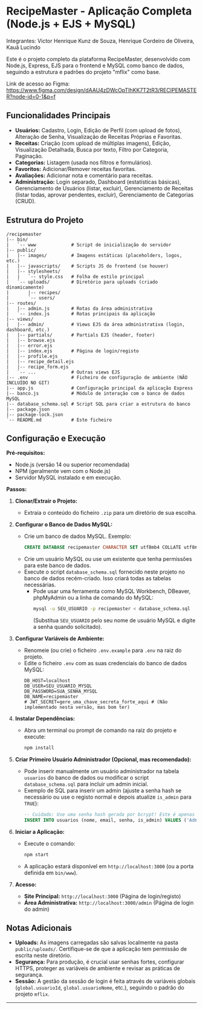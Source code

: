 # RecipeMaster - Aplicação Completa (Node.js + EJS + MySQL)

Integrantes: Victor Henrique Kunz de Souza, Henrique Cordeiro de Oliveira, Kauã Lucindo

Este é o projeto completo da plataforma RecipeMaster, desenvolvido com Node.js, Express, EJS para o frontend e MySQL como banco de dados, seguindo a estrutura e padrões do projeto "mflix" como base.

Link de acesso ao Figma: https://www.figma.com/design/dAAU4zDWcOpTIhKK7T2tR3/RECIPEMASTER?node-id=0-1&p=f

## Funcionalidades Principais

*   **Usuários:** Cadastro, Login, Edição de Perfil (com upload de fotos), Alteração de Senha, Visualização de Receitas Próprias e Favoritas.
*   **Receitas:** Criação (com upload de múltiplas imagens), Edição, Visualização Detalhada, Busca por texto, Filtro por Categoria, Paginação.
*   **Categorias:** Listagem (usada nos filtros e formulários).
*   **Favoritos:** Adicionar/Remover receitas favoritas.
*   **Avaliações:** Adicionar nota e comentário para receitas.
*   **Administração:** Login separado, Dashboard (estatísticas básicas), Gerenciamento de Usuários (listar, excluir), Gerenciamento de Receitas (listar todas, aprovar pendentes, excluir), Gerenciamento de Categorias (CRUD).

## Estrutura do Projeto

```
/recipemaster
|-- bin/
|   `-- www             # Script de inicialização do servidor
|-- public/
|   |-- images/         # Imagens estáticas (placeholders, logos, etc.)
|   |-- javascripts/    # Scripts JS do frontend (se houver)
|   |-- stylesheets/
|   |   `-- style.css   # Folha de estilo principal
|   `-- uploads/        # Diretório para uploads (criado dinamicamente)
|       |-- recipes/
|       `-- users/
|-- routes/
|   |-- admin.js        # Rotas da área administrativa
|   `-- index.js        # Rotas principais da aplicação
|-- views/
|   |-- admin/          # Views EJS da área administrativa (login, dashboard, etc.)
|   |-- partials/       # Partials EJS (header, footer)
|   |-- browse.ejs
|   |-- error.ejs
|   |-- index.ejs       # Página de login/registo
|   |-- profile.ejs
|   |-- recipe_detail.ejs
|   |-- recipe_form.ejs
|   `-- ...             # Outras views EJS
|-- .env                # Ficheiro de configuração de ambiente (NÃO INCLUÍDO NO GIT)
|-- app.js              # Configuração principal da aplicação Express
|-- banco.js            # Módulo de interação com o banco de dados MySQL
|-- database_schema.sql # Script SQL para criar a estrutura do banco
|-- package.json
|-- package-lock.json
`-- README.md           # Este ficheiro
```

## Configuração e Execução

**Pré-requisitos:**

*   Node.js (versão 14 ou superior recomendada)
*   NPM (geralmente vem com o Node.js)
*   Servidor MySQL instalado e em execução.

**Passos:**

1.  **Clonar/Extrair o Projeto:**
    *   Extraia o conteúdo do ficheiro `.zip` para um diretório de sua escolha.

2.  **Configurar o Banco de Dados MySQL:**
    *   Crie um banco de dados MySQL. Exemplo:
        ```sql
        CREATE DATABASE recipemaster CHARACTER SET utf8mb4 COLLATE utf8mb4_unicode_ci;
        ```
    *   Crie um usuário MySQL ou use um existente que tenha permissões para este banco de dados.
    *   Execute o script `database_schema.sql` fornecido neste projeto no banco de dados recém-criado. Isso criará todas as tabelas necessárias.
        *   Pode usar uma ferramenta como MySQL Workbench, DBeaver, phpMyAdmin ou a linha de comando do MySQL:
            ```bash
            mysql -u SEU_USUARIO -p recipemaster < database_schema.sql
            ```
            (Substitua `SEU_USUARIO` pelo seu nome de usuário MySQL e digite a senha quando solicitado).

3.  **Configurar Variáveis de Ambiente:**
    *   Renomeie (ou crie) o ficheiro `.env.example` para `.env` na raiz do projeto.
    *   Edite o ficheiro `.env` com as suas credenciais do banco de dados MySQL:
        ```dotenv
        DB_HOST=localhost
        DB_USER=SEU_USUARIO_MYSQL
        DB_PASSWORD=SUA_SENHA_MYSQL
        DB_NAME=recipemaster
        # JWT_SECRET=gere_uma_chave_secreta_forte_aqui # (Não implementado nesta versão, mas bom ter)
        ```

4.  **Instalar Dependências:**
    *   Abra um terminal ou prompt de comando na raiz do projeto e execute:
        ```bash
        npm install
        ```

5.  **Criar Primeiro Usuário Administrador (Opcional, mas recomendado):**
    *   Pode inserir manualmente um usuário administrador na tabela `usuarios` do banco de dados ou modificar o script `database_schema.sql` para incluir um admin inicial.
    *   Exemplo de SQL para inserir um admin (ajuste a senha hash se necessário ou use o registo normal e depois atualize `is_admin` para `TRUE`):
        ```sql
        -- Cuidado: Use uma senha hash gerada por bcrypt! Este é apenas um exemplo.
        INSERT INTO usuarios (nome, email, senha, is_admin) VALUES ('Admin', 'admin@recipemaster.com', '$2a$10$...', TRUE);
        ```

6.  **Iniciar a Aplicação:**
    *   Execute o comando:
        ```bash
        npm start
        ```
    *   A aplicação estará disponível em `http://localhost:3000` (ou a porta definida em `bin/www`).

7.  **Acesso:**
    *   **Site Principal:** `http://localhost:3000` (Página de login/registo)
    *   **Área Administrativa:** `http://localhost:3000/admin` (Página de login do admin)

## Notas Adicionais

*   **Uploads:** As imagens carregadas são salvas localmente na pasta `public/uploads/`. Certifique-se de que a aplicação tem permissão de escrita neste diretório.
*   **Segurança:** Para produção, é crucial usar senhas fortes, configurar HTTPS, proteger as variáveis de ambiente e revisar as práticas de segurança.
*   **Sessão:** A gestão da sessão de login é feita através de variáveis globais (`global.usuarioId`, `global.usuarioNome`, etc.), seguindo o padrão do projeto `mflix`.

---

